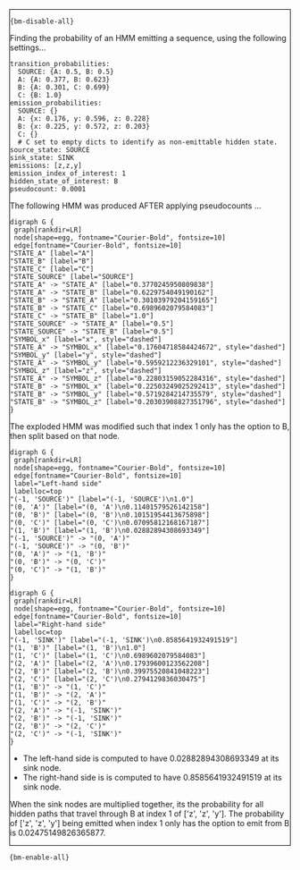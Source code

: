 <div style="border:1px solid black;">

`{bm-disable-all}`

Finding the probability of an HMM emitting a sequence, using the following settings...

```
transition_probabilities:
  SOURCE: {A: 0.5, B: 0.5}
  A: {A: 0.377, B: 0.623}
  B: {A: 0.301, C: 0.699}
  C: {B: 1.0}
emission_probabilities:
  SOURCE: {}
  A: {x: 0.176, y: 0.596, z: 0.228}
  B: {x: 0.225, y: 0.572, z: 0.203}
  C: {}
  # C set to empty dicts to identify as non-emittable hidden state.
source_state: SOURCE
sink_state: SINK
emissions: [z,z,y]
emission_index_of_interest: 1
hidden_state_of_interest: B
pseudocount: 0.0001

```

The following HMM was produced AFTER applying pseudocounts ...

```{dot}
digraph G {
 graph[rankdir=LR]
 node[shape=egg, fontname="Courier-Bold", fontsize=10]
 edge[fontname="Courier-Bold", fontsize=10]
"STATE_A" [label="A"]
"STATE_B" [label="B"]
"STATE_C" [label="C"]
"STATE_SOURCE" [label="SOURCE"]
"STATE_A" -> "STATE_A" [label="0.3770245950809838"]
"STATE_A" -> "STATE_B" [label="0.6229754049190162"]
"STATE_B" -> "STATE_A" [label="0.30103979204159165"]
"STATE_B" -> "STATE_C" [label="0.6989602079584083"]
"STATE_C" -> "STATE_B" [label="1.0"]
"STATE_SOURCE" -> "STATE_A" [label="0.5"]
"STATE_SOURCE" -> "STATE_B" [label="0.5"]
"SYMBOL_x" [label="x", style="dashed"]
"STATE_A" -> "SYMBOL_x" [label="0.17604718584424672", style="dashed"]
"SYMBOL_y" [label="y", style="dashed"]
"STATE_A" -> "SYMBOL_y" [label="0.5959212236329101", style="dashed"]
"SYMBOL_z" [label="z", style="dashed"]
"STATE_A" -> "SYMBOL_z" [label="0.22803159052284316", style="dashed"]
"STATE_B" -> "SYMBOL_x" [label="0.22503249025292413", style="dashed"]
"STATE_B" -> "SYMBOL_y" [label="0.5719284214735579", style="dashed"]
"STATE_B" -> "SYMBOL_z" [label="0.20303908827351796", style="dashed"]
}
```


The exploded HMM was modified such that index 1 only has the option to B, then split based on that node.

```{dot}
digraph G {
 graph[rankdir=LR]
 node[shape=egg, fontname="Courier-Bold", fontsize=10]
 edge[fontname="Courier-Bold", fontsize=10]
 label="Left-hand side"
 labelloc=top
"(-1, 'SOURCE')" [label="(-1, 'SOURCE')\n1.0"]
"(0, 'A')" [label="(0, 'A')\n0.11401579526142158"]
"(0, 'B')" [label="(0, 'B')\n0.10151954413675898"]
"(0, 'C')" [label="(0, 'C')\n0.07095812168167187"]
"(1, 'B')" [label="(1, 'B')\n0.02882894308693349"]
"(-1, 'SOURCE')" -> "(0, 'A')"
"(-1, 'SOURCE')" -> "(0, 'B')"
"(0, 'A')" -> "(1, 'B')"
"(0, 'B')" -> "(0, 'C')"
"(0, 'C')" -> "(1, 'B')"
}
```

```{dot}
digraph G {
 graph[rankdir=LR]
 node[shape=egg, fontname="Courier-Bold", fontsize=10]
 edge[fontname="Courier-Bold", fontsize=10]
 label="Right-hand side"
 labelloc=top
"(-1, 'SINK')" [label="(-1, 'SINK')\n0.8585641932491519"]
"(1, 'B')" [label="(1, 'B')\n1.0"]
"(1, 'C')" [label="(1, 'C')\n0.6989602079584083"]
"(2, 'A')" [label="(2, 'A')\n0.17939600123562208"]
"(2, 'B')" [label="(2, 'B')\n0.39975520841048223"]
"(2, 'C')" [label="(2, 'C')\n0.2794129836030475"]
"(1, 'B')" -> "(1, 'C')"
"(1, 'B')" -> "(2, 'A')"
"(1, 'C')" -> "(2, 'B')"
"(2, 'A')" -> "(-1, 'SINK')"
"(2, 'B')" -> "(-1, 'SINK')"
"(2, 'B')" -> "(2, 'C')"
"(2, 'C')" -> "(-1, 'SINK')"
}
```

 * The left-hand side is computed to have 0.02882894308693349 at its sink node.
 * The right-hand side is is computed to have 0.8585641932491519 at its sink node.

When the sink nodes are multiplied together, its the probability for all hidden paths that travel through B at index 1 of ['z', 'z', 'y']. The probability of ['z', 'z', 'y'] being emitted when index 1 only has the option to emit from B is 0.02475149826365877.

</div>

`{bm-enable-all}`

